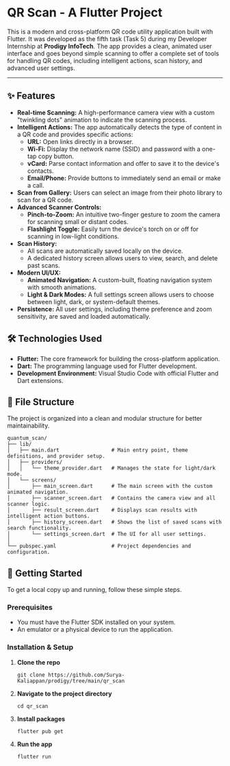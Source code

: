 # QR Scan - A Flutter Project

This is a modern and cross-platform QR code utility application built with Flutter. It was developed as the fifth task (Task 5) during my Developer Internship at **Prodigy InfoTech**. The app provides a clean, animated user interface and goes beyond simple scanning to offer a complete set of tools for handling QR codes, including intelligent actions, scan history, and advanced user settings.

---

## ✨ Features

* **Real-time Scanning:** A high-performance camera view with a custom "twinkling dots" animation to indicate the scanning process.
* **Intelligent Actions:** The app automatically detects the type of content in a QR code and provides specific actions:
    * **URL:** Open links directly in a browser.
    * **Wi-Fi:** Display the network name (SSID) and password with a one-tap copy button.
    * **vCard:** Parse contact information and offer to save it to the device's contacts.
    * **Email/Phone:** Provide buttons to immediately send an email or make a call.
* **Scan from Gallery:** Users can select an image from their photo library to scan for a QR code.
* **Advanced Scanner Controls:**
    * **Pinch-to-Zoom:** An intuitive two-finger gesture to zoom the camera for scanning small or distant codes.
    * **Flashlight Toggle:** Easily turn the device's torch on or off for scanning in low-light conditions.
* **Scan History:**
    * All scans are automatically saved locally on the device.
    * A dedicated history screen allows users to view, search, and delete past scans.
* **Modern UI/UX:**
    * **Animated Navigation:** A custom-built, floating navigation system with smooth animations.
    * **Light & Dark Modes:** A full settings screen allows users to choose between light, dark, or system-default themes.
* **Persistence:** All user settings, including theme preference and zoom sensitivity, are saved and loaded automatically.

## 🛠️ Technologies Used

* **Flutter:** The core framework for building the cross-platform application.
* **Dart:** The programming language used for Flutter development.
* **Development Environment:** Visual Studio Code with official Flutter and Dart extensions.

## 📂 File Structure

The project is organized into a clean and modular structure for better maintainability.

```
quantum_scan/  
├── lib/  
│   ├── main.dart                 # Main entry point, theme definitions, and provider setup.  
│   ├── providers/  
│   │   └── theme_provider.dart   # Manages the state for light/dark mode.  
│   └── screens/  
│       ├── main_screen.dart      # The main screen with the custom animated navigation.  
│       ├── scanner_screen.dart   # Contains the camera view and all scanner logic.  
│       ├── result_screen.dart    # Displays scan results with intelligent action buttons.  
│       ├── history_screen.dart   # Shows the list of saved scans with search functionality.  
│       └── settings_screen.dart  # The UI for all user settings.  
│  
└── pubspec.yaml                  # Project dependencies and configuration.  
```

## 🚀 Getting Started

To get a local copy up and running, follow these simple steps.

### **Prerequisites**

* You must have the Flutter SDK installed on your system.
* An emulator or a physical device to run the application.

### **Installation & Setup**

1.  **Clone the repo**
    ```
    git clone https://github.com/Surya-Kaliappan/prodigy/tree/main/qr_scan
    ```
2.  **Navigate to the project directory**
    ```
    cd qr_scan
    ```
3.  **Install packages**
    ```
    flutter pub get
    ```
4.  **Run the app**
    ```
    flutter run
    ```